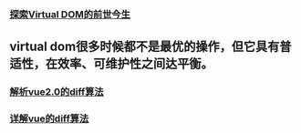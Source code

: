 ### [探索Virtual DOM的前世今生](https://juejin.im/post/5b0638a9f265da0db53bbb6d)
## virtual dom很多时候都不是最优的操作，但它具有普适性，在效率、可维护性之间达平衡。
### [解析vue2.0的diff算法](https://github.com/aooy/blog/issues/2)
### [详解vue的diff算法](https://juejin.im/post/5affd01551882542c83301da)
